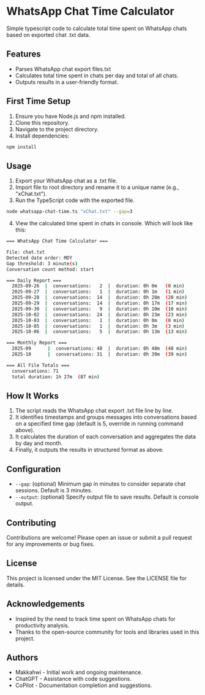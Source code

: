 # WhatsApp Chat Time Calculator

Simple typescript code to calculate total time spent on WhatsApp chats based on exported chat .txt data.

## Features

- Parses WhatsApp chat export files.txt
- Calculates total time spent in chats per day and total of all chats.
- Outputs results in a user-friendly format.

## First Time Setup

1. Ensure you have Node.js and npm installed.
2. Clone this repository.
3. Navigate to the project directory.
4. Install dependencies:

```bash
npm install
```

## Usage

1. Export your WhatsApp chat as a .txt file.
2. Import file to root directory and rename it to a unique name (e.g., "xChat.txt").
3. Run the TypeScript code with the exported file.

```bash
node whatsapp-chat-time.ts "xChat.txt" --gap=3
```

4. View the calculated time spent in chats in console. Which will look like this:

```bash
=== WhatsApp Chat Time Calculator ===

File: chat.txt
Detected date order: MDY
Gap threshold: 3 minute(s)
Conversation count method: start

=== Daily Report ===
  2025-09-26  |  conversations:   2  |  duration: 0h 0m   (0 min)
  2025-09-27  |  conversations:   1  |  duration: 0h 1m   (1 min)
  2025-09-28  |  conversations:  14  |  duration: 0h 20m  (20 min)
  2025-09-29  |  conversations:  14  |  duration: 0h 17m  (17 min)
  2025-09-30  |  conversations:   9  |  duration: 0h 10m  (10 min)
  2025-10-02  |  conversations:  24  |  duration: 0h 23m  (23 min)
  2025-10-03  |  conversations:   1  |  duration: 0h 0m   (0 min)
  2025-10-05  |  conversations:   1  |  duration: 0h 3m   (3 min)
  2025-10-06  |  conversations:   5  |  duration: 0h 13m  (13 min)

=== Monthly Report ===
  2025-09      |  conversations: 40  |  duration: 0h 48m  (48 min)
  2025-10      |  conversations: 31  |  duration: 0h 39m  (39 min)

=== All File Totals ===
  conversations: 71
  total duration: 1h 27m  (87 min)

```

## How It Works

1. The script reads the WhatsApp chat export .txt file line by line.
2. It identifies timestamps and groups messages into conversations based on a specified time gap (default is 5, override in running command above).
3. It calculates the duration of each conversation and aggregates the data by day and month.
4. Finally, it outputs the results in structured format as above.

## Configuration

- `--gap`: (optional) Minimum gap in minutes to consider separate chat sessions. Default is 3 minutes.
- `--output`: (optional) Specify output file to save results. Default is console output.

## Contributing

Contributions are welcome! Please open an issue or submit a pull request for any improvements or bug fixes.

## License

This project is licensed under the MIT License. See the LICENSE file for details.

## Acknowledgements

- Inspired by the need to track time spent on WhatsApp chats for productivity analysis.
- Thanks to the open-source community for tools and libraries used in this project.

## Authors

- Makkahwi - Initial work and ongoing maintenance.
- ChatGPT - Assistance with code suggestions.
- CoPilot - Documentation completion and suggestions.
